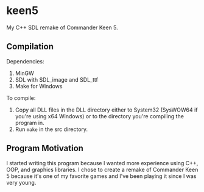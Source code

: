 keen5
=====

My C++ SDL remake of Commander Keen 5.

Compilation
-----------

Dependencies:
1) MinGW
2) SDL with SDL_image and SDL_ttf
3) Make for Windows

To compile:
1) Copy all DLL files in the DLL directory either to System32 (SysWOW64 if
    you're using x64 Windows) or to the directory you're compiling the program
    in.
2) Run `make` in the src directory.

Program Motivation
------------------

I started writing this program because I wanted more experience using C++, OOP,
and graphics libraries. I chose to create a remake of Commander Keen 5
because it's one of my favorite games and I've been playing it since I was
very young.
